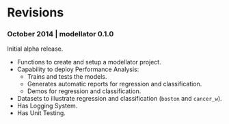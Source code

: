 # Revisions

### October 2014 | modellator 0.1.0

Initial alpha release.

- Functions to create and setup a modellator project.
- Capability to deploy Performance Analysis:
  - Trains and tests the models.
  - Generates automatic reports for regression and classification.
  - Demos for regression and classification.
- Datasets to illustrate regression and classification (`boston` and `cancer_w`).
- Has Logging System.
- Has Unit Testing.